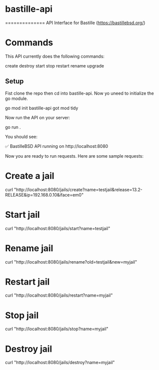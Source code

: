 # bastille-api
==============
API Interface for Bastille (https://bastillebsd.org/)


Commands
========

This API currently does the following commands:

create
destroy
start
stop
restart
rename
upgrade 

Setup
-----

Fist clone the repo then cd into bastille-api.  Now yo uneed to initialize 
the go module.


go mod init bastille-api
got mod tidy

Now run the API on your server:

go run .

You should see:

✅ BastilleBSD API running on http://localhost:8080


Now you are ready to run requests.  Here are some sample requests:

# Create a jail
curl "http://localhost:8080/jails/create?name=testjail&release=13.2-RELEASE&ip=192.168.0.10&iface=em0"

# Start jail
curl "http://localhost:8080/jails/start?name=testjail"

# Rename jail
curl "http://localhost:8080/jails/rename?old=testjail&new=myjail"

# Restart jail
curl "http://localhost:8080/jails/restart?name=myjail"

# Stop jail
curl "http://localhost:8080/jails/stop?name=myjail"

# Destroy jail
curl "http://localhost:8080/jails/destroy?name=myjail"



